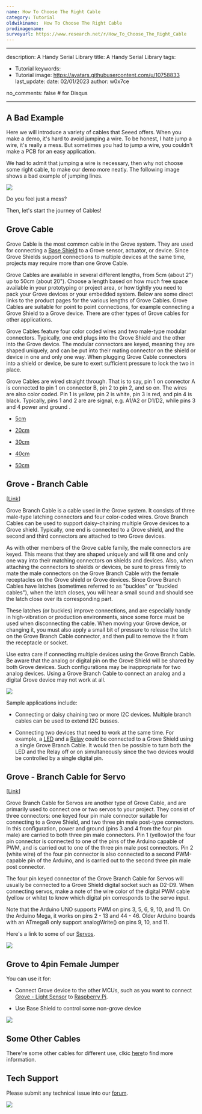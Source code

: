 ```yaml
---
name: How To Choose The Right Cable
category: Tutorial
oldwikiname:  How To Choose The Right Cable
prodimagename:
surveyurl: https://www.research.net/r/How_To_Choose_The_Right_Cable
---
```


---
description: A Handy Serial Library
title: A Handy Serial Library
tags:
  - Tutorial
keywords:
  - Tutorial
image: https://avatars.githubusercontent.com/u/10758833
last_update:
  date: 02/01/2023
  author: w0x7ce

no_comments: false # for Disqus

---

##   A Bad Example

Here we will introduce a variety of cables that Seeed offers. When you make a demo, it's hard to avoid jumping a wire. To be honest, I hate jump a wire, it's really a mess. But sometimes you had to jump a wire, you couldn't make a PCB for an easy application.

We had to admit that jumping a wire is necessary, then why not choose some right cable, to make our  demo more neatly.
The following image shows a bad example of jumping lines.

![](https://files.seeedstudio.com/wiki/How_To_Choose_The_Right_Cable/img/How_to_choose_cable_1.jpg)

Do you feel just a mess?

Then, let's start the journey of Cables!

##   Grove Cable

Grove Cable is the most common cable in the Grove system. They are used for connecting  a [Base Shield](https://www.seeedstudio.com/depot/base-shield-v13-p-1378.html?cPath=98_16) to a Grove sensor, actuator, or device. Since Grove Shields support connections to multiple devices at the same time, projects may require more than one Grove Cable.

Grove Cables are available in several different lengths, from 5cm (about 2") up to 50cm (about 20"). Choose a length based on how much free space available in your prototyping or project area, or how tightly you need to pack your Grove devices or your embedded system. Below are some direct links to the product pages for the various lengths of Grove Cables. Grove Cables are suitable for point to point connections, for example connecting a Grove Shield to a Grove device. There are other types of Grove cables for other applications.

Grove Cables feature four color coded wires and two male-type modular connectors. Typically, one end plugs into the Grove Shield and the other into the Grove device. The modular connectors are keyed, meaning they are shaped uniquely, and can be put into their mating connector on the shield or device in one and only one way. When plugging Grove Cable connectors into a shield or device, be sure to exert sufficient pressure to lock the two in place.

Grove Cables are wired straight through. That is to say, pin 1 on connector A is connected to pin 1 on connector B, pin 2 to pin 2, and so on. The wires are also color coded. Pin 1 is yellow, pin 2 is white, pin 3 is red, and pin 4 is black. Typically, pins 1 and 2 are  are signal, e.g. A1/A2 or D1/D2, while pins 3 and 4 power and ground .

*   [5cm](https://www.seeedstudio.com/depot/grove-universal-4-pin-buckled-5cm-cable-5-pcs-pack-p-925.html?cPath=98_106_57)

*   [20cm](https://www.seeedstudio.com/depot/grove-universal-4-pin-20cm-unbuckled-cable-5-pcs-pack-p-749.html?cPath=98_106_57)

*   [30cm](https://www.seeedstudio.com/depot/grove-universal-4-pin-buckled-30cm-cable-5-pcs-pack-p-926.html?cPath=98_106_57)

*   [40cm](https://www.seeedstudio.com/depot/grove-universal-4-pin-buckled-40cm-cable-5-pcs-pack-p-927.html?cPath=98_106_57)

*   [50cm](https://www.seeedstudio.com/depot/grove-universal-4-pin-buckled-50cm-cable-5-pcs-pack-p-928.html?cPath=98_106_57)

##   Grove - Branch Cable

[[Link](https://www.seeedstudio.com/depot/grove-branch-cable-5pcs-pack-p-847.html?cPath=98_106_57)]

Grove Branch Cable is a cable used in the Grove system. It consists of three male-type latching connectors and four color-coded wires. Grove Branch Cables can be used to support daisy-chaining multiple Grove devices to a Grove shield. Typically, one end is connected to a Grove shield, and the second and third connectors are attached to two Grove devices.

As with other members of the Grove cable family, the male connectors are keyed. This means that they are shaped uniquely and will fit one and only one way into their matching connectors on shields and devices. Also, when attaching the connectors to shields or devices, be sure to press firmly to mate the male connectors on the Grove Branch Cable with the female receptacles on the Grove shield or Grove devices. Since Grove Branch Cables have latches (sometimes referred to as "buckles" or "buckled cables"), when the latch closes, you will hear a small sound and should see the latch close over its corresponding part.

These latches (or buckles) improve connections, and are especially handy in high-vibration or production environments, since some force must be used when disconnecting the cable. When moving your Grove device, or changing it, you must also apply a small bit of pressure to release the latch on the Grove Branch Cable connector, and then pull to remove the it from the receptacle or socket.

Use extra care if connecting multiple devices using the Grove Branch Cable. Be aware that the analog or digital pin on the Grove Shield will be shared by both Grove devices. Such configurations may be inappropriate for two analog devices. Using a Grove Branch Cable to connect an analog and a digital Grove device may not work at all.

![](https://files.seeedstudio.com/wiki/How_To_Choose_The_Right_Cable/img/Grove-Branch_Cable-5PCs_pack-.jpg)

Sample applications include:

*   Connecting or daisy chaining two or more I2C devices. Multiple branch cables can be used to extend I2C busses.

*   Connecting two devices that need to work at the same time. For example, a [LED](https://www.seeedstudio.com/depot/grove-led-p-767.html?cPath=81_35) and a [Relay](https://www.seeedstudio.com/depot/grove-relay-p-769.html?cPath=39_42) could be connected to a Grove Shield using a single Grove Branch Cable. It would then be possible to turn both the LED and the Relay off or on simultaneously since the two devices would be controlled by a single digital pin.

##   Grove - Branch Cable for Servo

[[Link](https://www.seeedstudio.com/depot/grove-branch-cable-for-servo5pcs-pack-p-753.html?cPath=98_106_57)]

Grove Branch Cable for Servos are another type of Grove Cable, and are primarily used to connect one or two servos to your project. They consist of three connectors: one keyed four pin male connector suitable for connecting to a Grove Shield, and two three pin male post-type connectors. In this configuration, power and ground (pins 3 and 4 from the four pin male) are carried to both three pin male connectors. Pin 1 (yellow)of the four pin connector is connected to one of the pins of the Arduino capable of PWM, and is carried out to one of the three pin male post connectors. Pin 2 (white wire) of the four pin connector is also connected to a second PWM-capable pin of the Arduino, and is carried out to the second three pin male post connector.

The four pin keyed connector of the Grove Branch Cable for Servos will usually be connected to a Grove Shield digital socket such as D2-D9. When connecting servos, make a note of the wire color of the digital PWM cable (yellow or white) to know which digital pin corresponds to the servo input.

Note that the Arduino UNO supports PWM on pins 3, 5, 6, 9, 10, and 11. On the Arduino Mega, it works on pins 2 - 13 and 44 - 46. Older Arduino boards with an ATmega8 only support analogWrite() on pins 9, 10, and 11.

Here's a link to some of our [Servos](https://www.seeedstudio.com/depot/index.php?main_page=advanced_search_result&amp;search_in_description=0&amp;keyword=servo&amp;x=-1297&amp;y=-60).

![](https://files.seeedstudio.com/wiki/How_To_Choose_The_Right_Cable/img/4pinto2x3pin500.jpg)

##   Grove to 4pin Female Jumper

You can use it for:

*   Connect Grove device to the other MCUs, such as you want to connect [Grove - Light Sensor](https://www.seeedstudio.com/depot/grove-light-sensor-p-746.html?cPath=25_27) to [Raspberry Pi](http://www.raspberrypi.org/).

*   Use Base Shield to control some non-grove device

![](https://files.seeedstudio.com/wiki/How_To_Choose_The_Right_Cable/img/4p254.jpg)


##   Some Other Cables

There're some other cables for different use, clkic [here](https://www.seeedstudio.com/depot/index.php?main_page=advanced_search_result&amp;search_in_description=0&amp;keyword=cable&amp;inc_subcat=0&amp;sort=20a&amp;page=1)to find more information.

## Tech Support
Please submit any technical issue into our [forum](https://forum.seeedstudio.com/). 
<br />
<p style={{textAlign: 'center'}}><a href="https://www.seeedstudio.com/act-4.html?utm_source=wiki&utm_medium=wikibanner&utm_campaign=newproducts" target="_blank"><img src="https://files.seeedstudio.com/wiki/Wiki_Banner/new_product.jpg" /></a></p>
